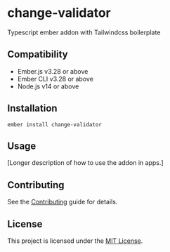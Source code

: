 # change-validator

Typescript ember addon with Tailwindcss boilerplate

## Compatibility

- Ember.js v3.28 or above
- Ember CLI v3.28 or above
- Node.js v14 or above

## Installation

```
ember install change-validator
```

## Usage

[Longer description of how to use the addon in apps.]

## Contributing

See the [Contributing](CONTRIBUTING.md) guide for details.

## License

This project is licensed under the [MIT License](LICENSE.md).
